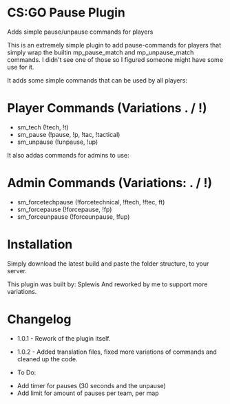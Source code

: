 # CS:GO Pause Plugin
Adds simple pause/unpause commands for players

This is an extremely simple plugin to add pause-commands for players that simply wrap the builtin mp_pause_match and mp_unpause_match commands. I didn't see one of those so I figured someone might have some use for it.

It adds some simple commands that can be used by all players:

# Player Commands (Variations . / !)
* sm_tech (!tech, !t)
* sm_pause (!pause, !p, !tac, !tactical)
* sm_unpause (!unpause, !up)

It also addas commands for admins to use:
# Admin Commands (Variations: . / !)
* sm_forcetechpause (!forcetechnical, !ftech, !ftec, ft)
* sm_forcepause (!forcepause, !fp)
* sm_forceunpause (!forceunpause, !fup)

# Installation
Simply download the latest build and paste the folder structure, to your server.

This plugin was built by: Splewis
And reworked by me to support more variations.

# Changelog
* 1.0.1 - Rework of the plugin itself.
* 1.0.2 - Added translation files, fixed more variations of commands and cleaned up the code.

* To Do:
- Add timer for pauses (30 seconds and the unpause)
- Add limit for amount of pauses per team, per map
